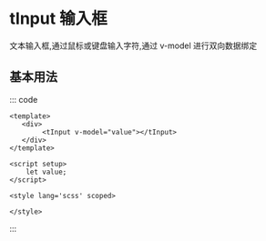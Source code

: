 # tInput 输入框
文本输入框,通过鼠标或键盘输入字符,通过 v-model 进行双向数据绑定

## 基本用法
<tInput></tInput>

::: code
```vue
<template>
   <div>
        <tInput v-model="value"></tInput>
   </div>
</template>

<script setup>
    let value;
</script>

<style lang='scss' scoped>

</style>
```
:::